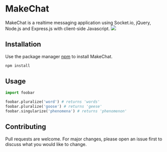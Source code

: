 # MakeChat

MakeChat is a realtime messaging application using Socket.io, jQuery, Node.js and Express.js with client-side Javascript.
![](name-of-giphy.gif)


## Installation

Use the package manager [npm](https://docs.npmjs.com/) to install MakeChat.

```bash
npm install
```

## Usage

```python
import foobar

foobar.pluralize('word') # returns 'words'
foobar.pluralize('goose') # returns 'geese'
foobar.singularize('phenomena') # returns 'phenomenon'
```

## Contributing
Pull requests are welcome. For major changes, please open an issue first to discuss what you would like to change.
